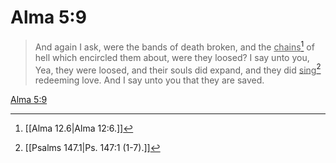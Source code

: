 # Alma 5:9

> And again I ask, were the bands of death broken, and the <u>chains</u>[^a] of hell which encircled them about, were they loosed? I say unto you, Yea, they were loosed, and their souls did expand, and they did <u>sing</u>[^b] redeeming love. And I say unto you that they are saved.

[Alma 5:9](https://www.churchofjesuschrist.org/study/scriptures/bofm/alma/5?lang=eng&id=p9#p9)


[^a]: [[Alma 12.6|Alma 12:6.]]
[^b]: [[Psalms 147.1|Ps. 147:1 (1-7).]]
